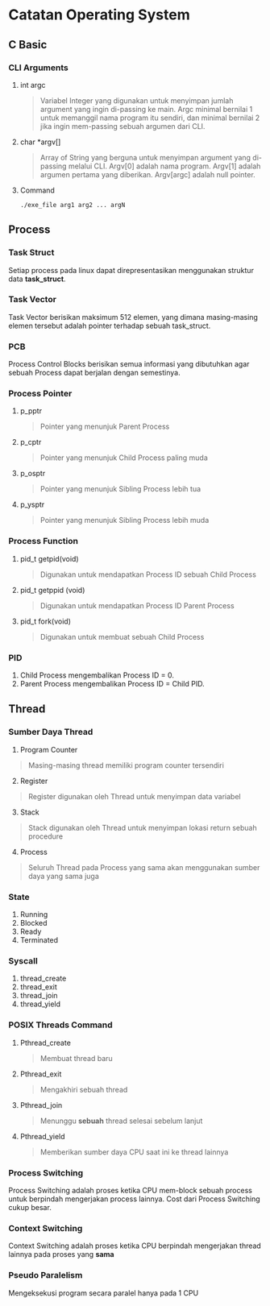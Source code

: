 # Catatan Operating System

## C Basic

### CLI Arguments

1. int argc
    >Variabel Integer yang digunakan untuk menyimpan jumlah argument yang ingin di-passing ke main. Argc minimal bernilai 1 untuk memanggil nama program itu sendiri, dan minimal bernilai 2 jika ingin mem-passing sebuah argumen dari CLI.
2. char *argv[]
    >Array of String yang berguna untuk menyimpan argument yang di-passing melalui CLI. Argv[0] adalah nama program. Argv[1] adalah argumen pertama yang diberikan. Argv[argc] adalah null pointer.
3. Command

    `./exe_file arg1 arg2 ... argN`


## Process

### Task Struct

Setiap process pada linux dapat direpresentasikan menggunakan struktur data **task_struct**.

### Task Vector

Task Vector berisikan maksimum 512 elemen, yang dimana masing-masing elemen tersebut adalah pointer terhadap sebuah task_struct.

### PCB

Process Control Blocks berisikan semua informasi yang dibutuhkan agar sebuah Process dapat berjalan dengan semestinya.

### Process Pointer

1. p_pptr
    >Pointer yang menunjuk Parent Process
2. p_cptr
    >Pointer yang menunjuk Child Process paling muda
3. p_osptr
    >Pointer yang menunjuk Sibling Process lebih tua
4. p_ysptr
    >Pointer yang menunjuk Sibling Process lebih muda

### Process Function

1. pid_t getpid(void)
    >Digunakan untuk mendapatkan Process ID sebuah Child Process
2. pid_t getppid (void)
    >Digunakan untuk mendapatkan Process ID Parent Process
3. pid_t fork(void)
    >Digunakan untuk membuat sebuah Child Process

### PID

1. Child Process mengembalikan Process ID = 0.
2. Parent Process mengembalikan Process ID = Child PID.

## Thread

### Sumber Daya Thread

1. Program Counter
>Masing-masing thread memiliki program counter tersendiri
2. Register
>Register digunakan oleh Thread untuk menyimpan data variabel
3. Stack
>Stack digunakan oleh Thread untuk menyimpan lokasi return sebuah procedure
4. Process
>Seluruh Thread pada Process yang sama akan menggunakan sumber daya yang sama juga

### State
1. Running
2. Blocked
3. Ready
4. Terminated

### Syscall
1. thread_create
2. thread_exit
3. thread_join
4. thread_yield

### POSIX Threads Command
1. Pthread_create
    >Membuat thread baru
2. Pthread_exit
    >Mengakhiri sebuah thread
3. Pthread_join
    >Menunggu **sebuah** thread selesai sebelum lanjut
4. Pthread_yield
    >Memberikan sumber daya CPU saat ini ke thread lainnya

### Process Switching
Process Switching adalah proses ketika CPU mem-block sebuah process untuk berpindah mengerjakan process lainnya. Cost dari Process Switching cukup besar.

### Context Switching
Context Switching adalah proses ketika CPU berpindah mengerjakan thread lainnya pada proses yang **sama**

### Pseudo Paralelism
Mengeksekusi program secara paralel hanya pada 1 CPU

